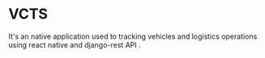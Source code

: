 # VCTS
It's an native application used to tracking vehicles and logistics operations using react native and django-rest API .
